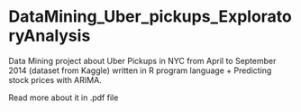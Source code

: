 # DataMining_Uber_pickups_ExploratoryAnalysis
Data Mining project  about 
Uber Pickups in NYC from April to September 2014 (dataset from Kaggle) written in R program language
+
Predicting stock prices with ARIMA. 

Read more about it in .pdf file 

